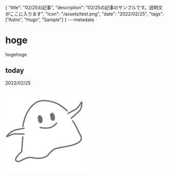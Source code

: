 {
  "title": "02/25の記事",
  "description": "02/25の記事のサンプルです。説明文がここに入ります",
  "icon": "/assets/test.png",
  "date": "2022/02/25",
  "tags": ["Astro", "Hugo", "Sample"]
}
---metadata

# hoge
hogehoge

## today
2022/02/25

![img](/assets/test.png)